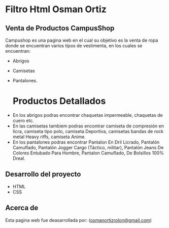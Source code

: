 # Filtro Html Osman Ortiz 
## Venta de Productos CampusShop 

Campushop es una pagina web en el cual su objetivo es la venta de ropa donde se encuentran varios tipos de vestimenta, en los cuales se encuentran:
- Abrigos
- Camisetas
- Pantalones.

  # Productos Detallados
* En los abrigos podras encontrar chaquetas impermeable, chaquetas de cuero etc.
* En las camisetas tambiem podras encontrar camiseta de compresión en licra, camiseta tipo polo, camiseta Deportiva, camisetas bandas de rock metal Heavy riffs, camiseta Anime.
* En los pantalones  podras encontrar Pantalon En Dril Licrado, Pantalón Camuflado, Pantalón Jogger Cargo (Táctico, militar), Pantalón Jeans De Colores Entubado Para Hombre, Pantalon Camuflado, De Bolsillos 100% Dreal.  

## Desarrollo del proyecto 
- HTML
- CSS
## Acerca de 
Esta pagina web fue deasarrollada por: 
(osmanortizrolon@gmail.com)  


